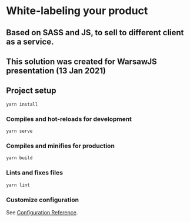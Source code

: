 # White-labeling your product
## Based on SASS and JS, to sell to different client as a service.

## This solution was created for WarsawJS presentation (13 Jan 2021)

## Project setup
```
yarn install
```

### Compiles and hot-reloads for development
```
yarn serve
```

### Compiles and minifies for production
```
yarn build
```

### Lints and fixes files
```
yarn lint
```

### Customize configuration
See [Configuration Reference](https://cli.vuejs.org/config/).
